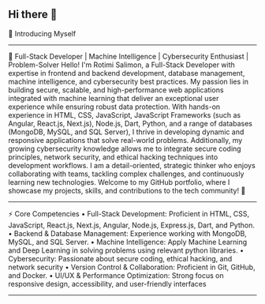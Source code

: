## Hi there 👋

<!--
**salimonrotimi/salimonrotimi** is a ✨ _special_ ✨ repository because its `README.md` (this file) appears on your GitHub profile.

Here are some ideas to get you started:

- 🔭 I’m currently working on ...
- 🌱 I’m currently learning ...
- 👯 I’m looking to collaborate on ...
- 🤔 I’m looking for help with ...
- 💬 Ask me about ...
- 📫 How to reach me: ...
- 😄 Pronouns: ...
- ⚡ Fun fact: ...
-->
👋 Introducing Myself
________________________________________
🚀 Full-Stack Developer | Machine Intelligence | Cybersecurity Enthusiast | Problem-Solver
Hello! I'm Rotimi Salimon, a Full-Stack Developer with expertise in frontend and backend development, database management, machine intelligence, and cybersecurity best practices. My passion lies in building secure, scalable, and high-performance web applications integrated with machine learning that deliver an exceptional user experience while ensuring robust data protection.
With hands-on experience in HTML, CSS, JavaScript, JavaScript Frameworks (such as Angular, React.js, Next.js), Node.js, Dart, Python, and a range of databases (MongoDB, MySQL, and SQL Server), I thrive in developing dynamic and responsive applications that solve real-world problems. Additionally, my growing cybersecurity knowledge allows me to integrate secure coding principles, network security, and ethical hacking techniques into development workflows.
I am a detail-oriented, strategic thinker who enjoys collaborating with teams, tackling complex challenges, and continuously learning new technologies.
Welcome to my GitHub portfolio, where I showcase my projects, skills, and contributions to the tech community! 🚀
________________________________________
⚡ Core Competencies
•	Full-Stack Development: Proficient in HTML, CSS, JavaScript, React.js, Next.js, Angular, Node.js, Express.js, Dart, and Python.
•	Backend & Database Management: Experience working with MongoDB, MySQL, and SQL Server.
•	Machine Intelligence: Apply Machine Learning and Deep Learning in solving problems using relevant python libraries.
•	Cybersecurity: Passionate about secure coding, ethical hacking, and network security
•	Version Control & Collaboration: Proficient in Git, GitHub, and Docker.
•	UI/UX & Performance Optimization: Strong focus on responsive design, accessibility, and user-friendly interfaces
________________________________________
